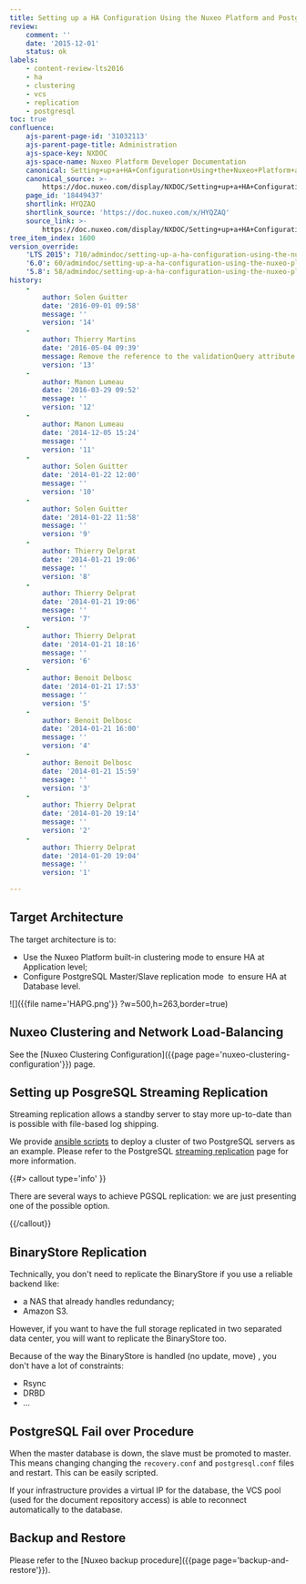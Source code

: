 ```yaml
---
title: Setting up a HA Configuration Using the Nuxeo Platform and PostgreSQL
review:
    comment: ''
    date: '2015-12-01'
    status: ok
labels:
    - content-review-lts2016
    - ha
    - clustering
    - vcs
    - replication
    - postgresql
toc: true
confluence:
    ajs-parent-page-id: '31032113'
    ajs-parent-page-title: Administration
    ajs-space-key: NXDOC
    ajs-space-name: Nuxeo Platform Developer Documentation
    canonical: Setting+up+a+HA+Configuration+Using+the+Nuxeo+Platform+and+PostgreSQL
    canonical_source: >-
        https://doc.nuxeo.com/display/NXDOC/Setting+up+a+HA+Configuration+Using+the+Nuxeo+Platform+and+PostgreSQL
    page_id: '18449437'
    shortlink: HYQZAQ
    shortlink_source: 'https://doc.nuxeo.com/x/HYQZAQ'
    source_link: >-
        https://doc.nuxeo.com/display/NXDOC/Setting+up+a+HA+Configuration+Using+the+Nuxeo+Platform+and+PostgreSQL
tree_item_index: 1600
version_override:
    'LTS 2015': 710/admindoc/setting-up-a-ha-configuration-using-the-nuxeo-platform-and-postgresql
    '6.0': 60/admindoc/setting-up-a-ha-configuration-using-the-nuxeo-platform-and-postgresql
    '5.8': 58/admindoc/setting-up-a-ha-configuration-using-the-nuxeo-platform-and-postgresql
history:
    -
        author: Solen Guitter
        date: '2016-09-01 09:58'
        message: ''
        version: '14'
    -
        author: Thierry Martins
        date: '2016-05-04 09:39'
        message: Remove the reference to the validationQuery attribute
        version: '13'
    -
        author: Manon Lumeau
        date: '2016-03-29 09:52'
        message: ''
        version: '12'
    -
        author: Manon Lumeau
        date: '2014-12-05 15:24'
        message: ''
        version: '11'
    -
        author: Solen Guitter
        date: '2014-01-22 12:00'
        message: ''
        version: '10'
    -
        author: Solen Guitter
        date: '2014-01-22 11:58'
        message: ''
        version: '9'
    -
        author: Thierry Delprat
        date: '2014-01-21 19:06'
        message: ''
        version: '8'
    -
        author: Thierry Delprat
        date: '2014-01-21 19:06'
        message: ''
        version: '7'
    -
        author: Thierry Delprat
        date: '2014-01-21 18:16'
        message: ''
        version: '6'
    -
        author: Benoit Delbosc
        date: '2014-01-21 17:53'
        message: ''
        version: '5'
    -
        author: Benoit Delbosc
        date: '2014-01-21 16:00'
        message: ''
        version: '4'
    -
        author: Benoit Delbosc
        date: '2014-01-21 15:59'
        message: ''
        version: '3'
    -
        author: Thierry Delprat
        date: '2014-01-20 19:14'
        message: ''
        version: '2'
    -
        author: Thierry Delprat
        date: '2014-01-20 19:04'
        message: ''
        version: '1'

---
```

## Target Architecture

The target architecture is to:

*   Use the Nuxeo Platform built-in clustering mode to ensure HA at Application level;
*   Configure PostgreSQL Master/Slave replication mode &nbsp;to ensure HA at Database level.

![]({{file name='HAPG.png'}} ?w=500,h=263,border=true)

## Nuxeo Clustering and Network Load-Balancing

See the&nbsp;[Nuxeo Clustering Configuration]({{page page='nuxeo-clustering-configuration'}})&nbsp;page.

## Setting up PosgreSQL Streaming Replication

Streaming replication allows a standby server to stay more up-to-date than is possible with file-based log shipping.

We provide&nbsp;[ansible scripts](https://github.com/nuxeo/nuxeo-tools-pgcluster)&nbsp;to deploy a cluster of two PostgreSQL servers as an example. Please refer to the PostgreSQL&nbsp;[streaming replication](http://www.postgresql.org/docs/current/static/warm-standby.html)&nbsp;page for more information.

{{#> callout type='info' }}

There are several ways to achieve PGSQL replication: we are just presenting one of the possible option.

{{/callout}}

## BinaryStore Replication

Technically, you don't need to replicate the BinaryStore if you use a reliable backend like:

*   a NAS that already handles redundancy;
*   Amazon S3.

However, if you want to have the full storage replicated in two separated data center, you will want to replicate the BinaryStore too.

Because of the way the BinaryStore is handled (no update, move) , you don't have a lot of constraints:

*   Rsync
*   DRBD
*   ...

## PostgreSQL Fail over Procedure

When the master database is down, the slave must be promoted to master. This means changing changing the&nbsp;`recovery.conf`&nbsp;and&nbsp;`postgresql.conf`&nbsp;files and restart. This can be easily scripted.

If your infrastructure provides a virtual IP for the database, the VCS pool (used for the document repository access) is able to reconnect automatically to the database.

## Backup and Restore

Please refer to the&nbsp;[Nuxeo backup procedure]({{page page='backup-and-restore'}}).

&nbsp;
